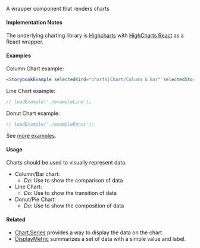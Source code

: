 A wrapper component that renders charts

#### Implementation Notes

The underlying charting library is [Highcharts](https://www.highcharts.com/) with [HighCharts React](https://github.com/highcharts/highcharts-react) as a React wrapper.

#### Examples

Column Chart example:

```jsx noeditor
<StorybookExample selectedKind="charts|Chart/Column & Bar" selectedStory="grouped" />
```

Line Chart example:

```jsx
// loadExample('./exampleLine');
```

Donut Chart example:

```jsx
// loadExample('./exampleDonut');
```

See [more examples](http://ui.zenefits.com/app/stories/?selectedKind=charts|Chart/Column%26Bar).

#### Usage

Charts should be used to visually represent data.

- Column/Bar chart:
  - _Do_: Use to show the comparison of data
- Line Chart:
  - _Do_: Use to show the transition of data
- Donut/Pie Chart:
  - _Do_: Use to show the composition of data

#### Related

<!-- optional -->

- [Chart.Series](#!/Chart.Series) provides a way to display the data on the chart
- [DisplayMetric](#!/DisplayMetric) summarizes a set of data with a simple value and label.

